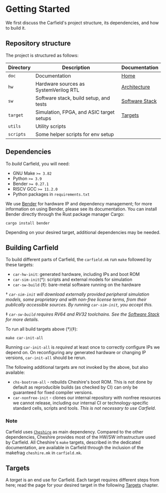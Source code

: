 # Getting Started

We first discuss the Carfield's project structure, its dependencies, and how to build it.

## Repository structure

The project is structured as follows:

| Directory | Description                                | Documentation         |
| --------- | ------------------------------------------ | --------------------- |
| `doc`     | Documentation                              | [Home](index.md)      |
| `hw`      | Hardware sources as SystemVerilog RTL      | [Architecture](um/arch.md) |
| `sw`      | Software stack, build setup, and tests     | [Software Stack](um/sw.md) |
| `target`  | Simulation, FPGA, and ASIC target setups   | [Targets](tg/index.md) |
| `utils`   | Utility scripts                            |                        |
| `scripts` | Some helper scripts for env setup          |                        |

## Dependencies

To *build* Carfield, you will need:

- GNU Make `>= 3.82`
- Python `>= 3.9`
- Bender `>= 0.27.1`
- RISCV GCC `>= 11.2.0`
- Python packages in `requirements.txt`

We use [Bender](https://github.com/pulp-platform/bender) for hardware IP and dependency management;
for more information on using Bender, please see its documentation. You can install Bender directly
through the Rust package manager Cargo:

```
cargo install bender
```

Depending on your desired target, additional dependencies may be needed.

## Building Carfield

To build different parts of Carfield, the `carfield.mk` run `make` followed by these targets:

- `car-hw-init`: generated hardware, including IPs and boot ROM
- `car-sim-init`(†):  scripts and external models for simulation
- `car-sw-build` (‡): bare-metal software running on the hardware

† *`car-sim-init` will download externally provided peripheral simulation models, some proprietary
and with non-free license terms, from their publically accessible sources. By running
`car-sim-init`, you accept this.*

‡ *`car-sw-build` requires RV64 and RV32 toolchains. See the [Software Stack](um/sw.md) for more
  details.*

To run all build targets above (†)(‡):

```
make car-init-all
```

Running `car-init-all` is *required* at least once to correctly configure IPs we depend on. On
reconfiguring any generated hardware or changing IP versions, `car-init-all` should be rerun.

The following additional targets are not invoked by the above, but also available:

- `chs-bootrom-all` - rebuilds Cheshire's boot ROM. This is not done by default as reproducible
builds (as checked by CI) can only be guaranteed for fixed compiler versions.
- `car-nonfree-init` - clones our internal repository with nonfree resources we cannot release,
including our internal CI or technology-specific standard cells, scripts and tools. *This is not
necessary to use Carfield*.

### Note
Carfield uses [`Cheshire`](https://github.com/pulp-platform/cheshire) as main dependency. Compared
to the other dependencies, Cheshire provides most of the HW/SW infrastructure used by Carfield. All
Cheshire's `make` targets, described in the dedicated documentation, are available in Carfield
through the inclusion of the makefrag `cheshire.mk` in `carfield.mk`.

## Targets

A *target* is an end use for Carfield. Each target requires different steps from here; read the page
for your desired target in the following [Targets](tg/index.md) chapter.
